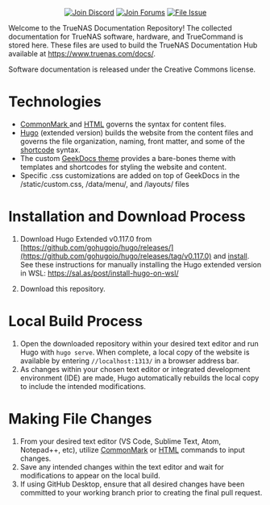 <p align="center">
 <a href="https://discord.gg/Q3St5fPETd"><img alt="Join Discord" src="https://badgen.net/discord/members/Q3St5fPETd/?icon=discord&label=Join%20the%20TrueNAS%20Community" /></a>
 <a href="https://forums.truenas.com/"><img alt="Join Forums" src="https://badgen.net/badge/Forums/Post%20Now//purple" /></a>
 <a href="https://jira.ixsystems.com"><img alt="File Issue" src="https://badgen.net/badge/Jira/File%20Issue//red?icon=jira" /></a>
</p>

Welcome to the TrueNAS Documentation Repository!
The collected documentation for TrueNAS software, hardware, and TrueCommand is stored here.
These files are used to build the TrueNAS Documentation Hub available at https://www.truenas.com/docs/.

Software documentation is released under the Creative Commons license.

# Technologies

* [CommonMark ](https://spec.commonmark.org/current/) and [HTML](https://www.w3schools.com/html/default.asp) governs the syntax for content files.
* [Hugo](https://gohugo.io/) (extended version) builds the website from the content files and governs the file organization, naming, front matter, and some of the [shortcode](https://gohugo.io/content-management/shortcodes/) syntax.
* The custom [GeekDocs theme](https://geekdocs.de/) provides a bare-bones theme with templates and shortcodes for styling the website and content.
* Specific .css customizations are added on top of GeekDocs in the /static/custom.css, /data/menu/, and /layouts/ files

# Installation and Download Process

1. Download Hugo Extended v0.117.0 from [https://github.com/gohugoio/hugo/releases/](https://github.com/gohugoio/hugo/releases/tag/v0.117.0) and [install](https://gohugo.io/getting-started/installing/ "Install Hugo").
   See these instructions for manually installing the Hugo extended version in WSL: https://sal.as/post/install-hugo-on-wsl/

2. Download this repository.

# Local Build Process

1. Open the downloaded repository within your desired text editor and run Hugo with `hugo serve`. When complete, a local copy of the website is available by entering `//localhost:1313/` in a browser address bar.
2. As changes within your chosen text editor or integrated development environment (IDE) are made, Hugo automatically rebuilds the local copy to include the intended modifications.

# Making File Changes

1. From your desired text editor (VS Code, Sublime Text, Atom, Notepad++, etc), utilize [CommonMark](https://spec.commonmark.org/0.31.2/) or [HTML](https://www.w3schools.com/html/default.asp) commands to input changes.
2. Save any intended changes within the text editor and wait for modifications to appear on the local build.
3. If using GitHub Desktop, ensure that all desired changes have been committed to your working branch prior to creating the final pull request.